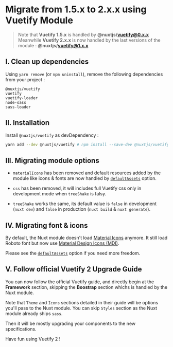 # Migrate from 1.5.x to 2.x.x using Vuetify Module

> Note that **Vuetify 1.5.x** is handled by **@nuxtjs/vuetify@0.x.x**   
Meanwhile **Vuetify 2.x.x** is now handled by the last versions of the module : **@nuxtjs/vuetify@1.x.x**

## I. Clean up dependencies

Using `yarn remove` (or `npm uninstall`), remove the following dependencies from your project :

```
@nuxtjs/vuetify
vuetify
vuetify-loader
node-sass
sass-loader
```

## II. Installation

Install `@nuxtjs/vuetify` as devDependency :

```sh
yarn add --dev @nuxtjs/vuetify # npm install --save-dev @nuxtjs/vuetify
```

## III. Migrating module options

- `materialIcons` has been removed and default resources added by the module like icons & fonts are now handled by [`defaultAssets`](https://github.com/nuxt-community/vuetify-module#defaultassets) option.

- `css` has been removed, it will includes full Vuetify css only in development mode when `treeShake` is falsy.

- `treeShake` works the same, its default value is `false` in development (`nuxt dev`) and `false` in production (`nuxt build` & `nuxt generate`).

## IV. Migrating font & icons

By default, the Nuxt module doesn't load [Material Icons](https://material.io/resources/icons/) anymore. It still load Roboto font but now use [Material Design Icons (MDI)](https://materialdesignicons.com/).

Please see the [`defaultAssets`](https://github.com/nuxt-community/vuetify-module#defaultassets) option if you need more freedom.


## V. Follow official Vuetify 2 Upgrade Guide

You can now follow the official Vuetify guide, and directly begin at the **Framework** section, skipping the **Boostrap** section whichs is handled by the Nuxt module.

Note that `Theme` and `Icons` sections detailed in their guide will be options you'll pass to the Nuxt module. You can skip `Styles` section as the Nuxt module already ships `sass`.

Then it will be mostly upgrading your components to the new specifications.

Have fun using Vuetify 2 !

